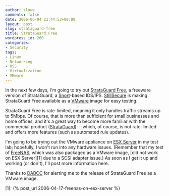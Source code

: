 ```yaml
---
author: slowe
comments: false
date: 2006-06-04 21:44:53+00:00
layout: post
slug: strataguard-free
title: StrataGuard Free
wordpress_id: 260
categories:
- Security
tags:
- Linux
- Networking
- OSS
- Virtualization
- VMware
---
```


In the next few days, I'm going to try out [StrataGuard Free](http://www.stillsecure.org/), a freeware version of StrataGuard, a [Snort](http://www.snort.org/)-based IDS/IPS. [StillSecure](http://www.stillsecure.com/) is making StrataGuard Free available as a [VMware](http://www.vmware.com/) image for easy testing.

StrataGuard Free is rate-limited, meaning it only handles traffic streams up to 5Mbps. Of course, that is more than sufficient for small businesses and home offices, and it's a great way to become more familiar with the commercial product ([StrataGuard](http://www.stillsecure.com/strataguard/index.php))---which, of course, is not rate-limited and offers more features (such as automated rule updates).

I'm going to be trying out the VMware appliance on [ESX Server](http://www.vmware.com/products/esx/) in my test lab; hopefully, I won't run into any hardware issues. (Remember that my test of [FreeNAS](http://www.freenas.org/), which was also packaged as a VMware image, [did not work on ESX Server][1] due to a SCSI adapter issue.) As soon as I get it up and working (or don't), I'll post more information here.

Thanks to [DABCC](http://www.dabcc.com/dabcc/webapplication/aspx/dabcc.content.aspx?intPKText=2020&intPKChannel=13) for alerting me to the release of StrataGuard Free as a VMware image.

[1]: {% post_url 2006-04-17-freenas-on-esx-server %}
